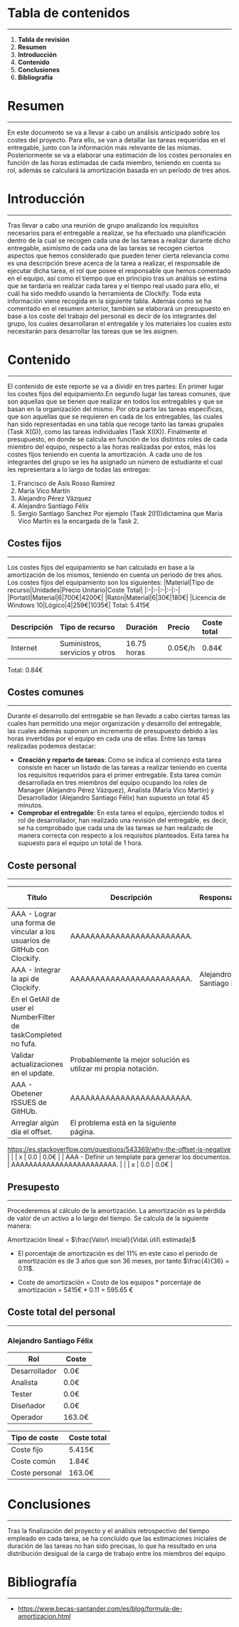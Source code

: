 # Tabla de contenidos
---
1. **Tabla de revisión**
2. **Resumen**
3. **Introducción**
4. **Contenido**
5. **Conclusiones**
6. **Bibliografía**

# Resumen
---
En este documento se va a llevar a cabo un análisis anticipado sobre los costes del proyecto.
Para ello, se van a detallar las tareas requeridas en el entregable, junto con la información más relevante de las mismas. Posteriormente se va a elaborar una estimación de los costes personales en función de las horas estimadas de cada miembro, teniendo en cuenta su rol, además se calculará la amortización basada en un período de tres años.

# Introducción
---
Tras llevar a cabo una reunión de grupo analizando los requisitos necesarios para el entregable a realizar, se ha efectuado una planificación dentro de la cual se recogen cada una de las tareas a realizar durante dicho entregable, asimismo de cada una de las tareas se recogen ciertos aspectos que hemos considerado que pueden tener cierta relevancia como es una descripción breve acerca de la tarea a realizar, el responsable de ejecutar dicha tarea, el rol que posee el responsable que hemos comentado en el equipo, así como el tiempo que en principio tras un análisis se estima que se tardaría en realizar cada tarea y el tiempo real usado para ello, el cuál ha sido medido usando la herramienta de Clockify. Toda esta información viene recogida en la siguiente tabla. Además como se ha comentado en el resumen anterior, también se elaborará un presupuesto en base a los coste del trabajo del personal es decir de los integrantes del grupo, los cuales desarrollaran el entregable y los materiales los cuales esto necesitarán para desarrollar las tareas que se les asignen.

# Contenido
---
El contenido de este reporte se va a dividir en tres partes: En primer lugar los costes fijos del equipamiento.En segundo lugar las tareas comunes, que son aquellas que se tienen que realizar en todos los entregables y que se basan en la organización del mismo. Por otra parte las tareas específicas, que son aquellas que se requieren en cada de los entregables, las cuales han sido representadas en una tabla que recoge tanto las tareas grupales (Task X(G)), como las tareas individuales (Task X(IX)). Finalmente el presupuesto, en donde se calcula en función de los distintos roles de cada miembro del equipo, respecto a las horas realizadas por estos, más los costes fijos teniendo en cuenta la amortización.
A cada uno de los integrantes del grupo se les ha asignado un número de estudiante el cual les representara a lo largo de todas las entregas:
1. Francisco de Asís Rosso Ramírez
2. Maria Vico Martin
3. Alejandro Pérez Vázquez
4. Alejandro Santiago Félix
5. Sergio Santiago Sanchez
Por ejemplo (Task 2(I1))dictamina que Maria Vico Martín es la encargada de la Task 2.

## Costes fijos
---
Los costes fijos del equipamiento se han calculado en base a la amortización de los mismos, teniendo en cuenta un periodo de tres años. Los costes fijos del equipamiento son los siguientes:
|Material|Tipo de recurso|Unidades|Precio Unitario|Coste Total|
|:-|:-|:-|:-|:-|
|Portatil|Material|6|700€|4200€|
|Ratón|Material|6|30€|180€|
|Licencia de Windows 10|Lógico|4|259€|1035€|
Total: 5.415€

|Descripción|Tipo de recurso|Duración|Precio|Coste total|
|:-|:-|:-|:-|:-|
|Internet|Suministros, servicios y otros|16.75 horas|0.05€/h|0.84€|
Total: 0.84€

## Costes comunes
---
Durante el desarrollo del entregable se han llevado a cabo ciertas tareas las cuales han permitido una mejor organización y desarrollo del entregable, las cuales además suponen un incremento de presupuesto debido a las horas invertidas por el equipo en cada una de ellas. Entre las tareas realizadas podemos destacar:
- **Creación y reparto de tareas**: Como se indica al comienzo esta tarea consiste en hacer un listado de las tareas a realizar teniendo en cuenta los requisitos requeridos para el primer entregable. Esta tarea común desarrollada en tres miembros del equipo ocupando los roles de Manager (Alejandro Pérez Vázquez), Analista (María Vico Martín) y Desarrollador (Alejandro Santiago Félix) han supuesto un total 45 minutos.
- **Comprobar el entregable**: En esta tarea el equipo, ejerciendo todos el rol de desarrollador, han realizado una revisión del entregable, es decir, se ha comprobado que cada una de las tareas se han realizado de manera correcta con respecto a los requisitos planteados. Esta tarea ha supuesto para el equipo un total de 1 hora.

## Coste personal
---
| Título                                                                    | Descripción                                                                                                          | Responsables             | Rol      | Tiempo planificado | Tiempo real | Coste  |
| ------------------------------------------------------------------------- | -------------------------------------------------------------------------------------------------------------------- | ------------------------ | -------- | ------------------ | ----------- | ------ |
| AAA - Lograr una forma de vincular a los usuarios de GitHub con Clockify. | AAAAAAAAAAAAAAAAAAAAAAAA.                                                                                            |                          |          | x                  | 0.0         | 0.0€   |
| AAA - Integrar la api de Clockify.                                        | AAAAAAAAAAAAAAAAAAAAAAAA.                                                                                            | Alejandro Santiago Félix | OPERATOR | x                  | 8.15        | 163.0€ |
| En el GetAll de user el NumberFilter de taskCompleted no fufa.            |                                                                                                                      |                          |          | x                  | 0.0         | 0.0€   |
| Validar actualizaciones en el update.                                     | Probablemente la mejor solución es utilizar mi propia notación.                                                      |                          |          | x                  | 0.0         | 0.0€   |
| AAA - Obetener ISSUES de GitHUb.                                          | AAAAAAAAAAAAAAAAAAAAAAAA.                                                                                            |                          |          | x                  | 0.0         | 0.0€   |
| Arreglar algún día el offset.                                             | El problema está en la siguiente página.
https://es.stackoverflow.com/questions/543369/why-the-offset-is-negative
 |                          |          | x                  | 0.0         | 0.0€   |
| AAA - Definir un template para generar los documentos.                    | AAAAAAAAAAAAAAAAAAAAAAAA.                                                                                            |                          |          | x                  | 0.0         | 0.0€   |

## Presupesto
---
Procederemos al cálculo de la amortización. La amortización es la pérdida de valor de un activo a lo largo del tiempo. Se calcula  de la siguiente manera:

Amortización lineal = $\frac{Valor\ inicial}{Vida\ útil\ estimada}$

- El porcentaje de amortización es del 11% en este caso el periodo de amortización es de 3 años que son 36 meses, por tanto $\frac{4}{36} = 0.11$.

- Coste de amortización = Costo de los equipos * porcentaje de amortización = 5415€ * 0.11 = 595.65 €

## Coste total del personal
---

### Alejandro Santiago Félix
| Rol           | Coste  |
| ------------- | ------ |
| Desarrollador | 0.0€   |
| Analista      | 0.0€   |
| Tester        | 0.0€   |
| Diseñador     | 0.0€   |
| Operador      | 163.0€ |

|Tipo de coste|Coste total|
|:-|:-|
|Coste fijo|5.415€|
|Coste común|1.84€|
|Coste personal|163.0€|

# Conclusiones
---
Tras la finalización del proyecto y el análisis retrospectivo del tiempo empleado en cada tarea, se ha concluido que las estimaciones iniciales de duración de las tareas no han sido precisas, lo que ha resultado en una distribución desigual de la carga de trabajo entre los miembros del equipo.

# Bibliografía
---
- https://www.becas-santander.com/es/blog/formula-de-amortizacion.html

